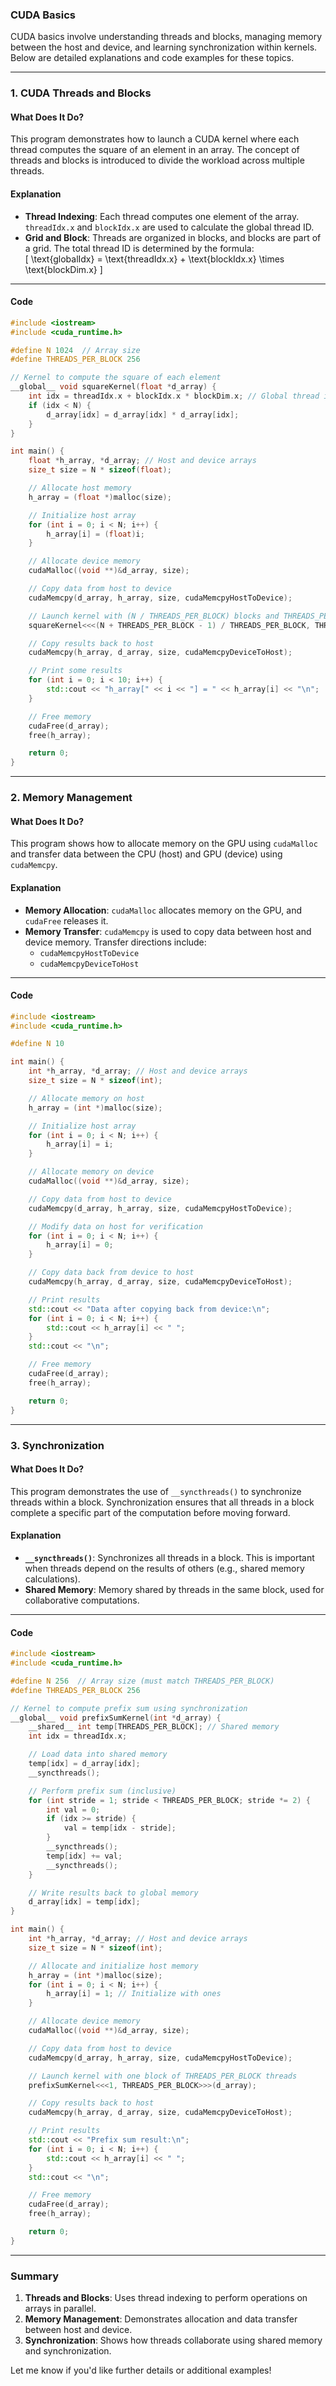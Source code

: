 ### **CUDA Basics**

CUDA basics involve understanding threads and blocks, managing memory between the host and device, and learning synchronization within kernels. Below are detailed explanations and code examples for these topics.

---

### **1. CUDA Threads and Blocks**  

#### **What Does It Do?**  
This program demonstrates how to launch a CUDA kernel where each thread computes the square of an element in an array. The concept of threads and blocks is introduced to divide the workload across multiple threads.

#### **Explanation**  
- **Thread Indexing**: Each thread computes one element of the array. `threadIdx.x` and `blockIdx.x` are used to calculate the global thread ID.
- **Grid and Block**: Threads are organized in blocks, and blocks are part of a grid. The total thread ID is determined by the formula:  
  \[
  \text{globalIdx} = \text{threadIdx.x} + \text{blockIdx.x} \times \text{blockDim.x}
  \]

---

#### **Code**  
```cpp
#include <iostream>
#include <cuda_runtime.h>

#define N 1024  // Array size
#define THREADS_PER_BLOCK 256

// Kernel to compute the square of each element
__global__ void squareKernel(float *d_array) {
    int idx = threadIdx.x + blockIdx.x * blockDim.x; // Global thread index
    if (idx < N) {
        d_array[idx] = d_array[idx] * d_array[idx];
    }
}

int main() {
    float *h_array, *d_array; // Host and device arrays
    size_t size = N * sizeof(float);

    // Allocate host memory
    h_array = (float *)malloc(size);

    // Initialize host array
    for (int i = 0; i < N; i++) {
        h_array[i] = (float)i;
    }

    // Allocate device memory
    cudaMalloc((void **)&d_array, size);

    // Copy data from host to device
    cudaMemcpy(d_array, h_array, size, cudaMemcpyHostToDevice);

    // Launch kernel with (N / THREADS_PER_BLOCK) blocks and THREADS_PER_BLOCK threads per block
    squareKernel<<<(N + THREADS_PER_BLOCK - 1) / THREADS_PER_BLOCK, THREADS_PER_BLOCK>>>(d_array);

    // Copy results back to host
    cudaMemcpy(h_array, d_array, size, cudaMemcpyDeviceToHost);

    // Print some results
    for (int i = 0; i < 10; i++) {
        std::cout << "h_array[" << i << "] = " << h_array[i] << "\n";
    }

    // Free memory
    cudaFree(d_array);
    free(h_array);

    return 0;
}
```

---

### **2. Memory Management**

#### **What Does It Do?**  
This program shows how to allocate memory on the GPU using `cudaMalloc` and transfer data between the CPU (host) and GPU (device) using `cudaMemcpy`.

#### **Explanation**  
- **Memory Allocation**: `cudaMalloc` allocates memory on the GPU, and `cudaFree` releases it.
- **Memory Transfer**: `cudaMemcpy` is used to copy data between host and device memory. Transfer directions include:
  - `cudaMemcpyHostToDevice`
  - `cudaMemcpyDeviceToHost`

---

#### **Code**  
```cpp
#include <iostream>
#include <cuda_runtime.h>

#define N 10

int main() {
    int *h_array, *d_array; // Host and device arrays
    size_t size = N * sizeof(int);

    // Allocate memory on host
    h_array = (int *)malloc(size);

    // Initialize host array
    for (int i = 0; i < N; i++) {
        h_array[i] = i;
    }

    // Allocate memory on device
    cudaMalloc((void **)&d_array, size);

    // Copy data from host to device
    cudaMemcpy(d_array, h_array, size, cudaMemcpyHostToDevice);

    // Modify data on host for verification
    for (int i = 0; i < N; i++) {
        h_array[i] = 0;
    }

    // Copy data back from device to host
    cudaMemcpy(h_array, d_array, size, cudaMemcpyDeviceToHost);

    // Print results
    std::cout << "Data after copying back from device:\n";
    for (int i = 0; i < N; i++) {
        std::cout << h_array[i] << " ";
    }
    std::cout << "\n";

    // Free memory
    cudaFree(d_array);
    free(h_array);

    return 0;
}
```

---

### **3. Synchronization**

#### **What Does It Do?**  
This program demonstrates the use of `__syncthreads()` to synchronize threads within a block. Synchronization ensures that all threads in a block complete a specific part of the computation before moving forward.

#### **Explanation**  
- **`__syncthreads()`**: Synchronizes all threads in a block. This is important when threads depend on the results of others (e.g., shared memory calculations).
- **Shared Memory**: Memory shared by threads in the same block, used for collaborative computations.

---

#### **Code**  
```cpp
#include <iostream>
#include <cuda_runtime.h>

#define N 256  // Array size (must match THREADS_PER_BLOCK)
#define THREADS_PER_BLOCK 256

// Kernel to compute prefix sum using synchronization
__global__ void prefixSumKernel(int *d_array) {
    __shared__ int temp[THREADS_PER_BLOCK]; // Shared memory
    int idx = threadIdx.x;

    // Load data into shared memory
    temp[idx] = d_array[idx];
    __syncthreads();

    // Perform prefix sum (inclusive)
    for (int stride = 1; stride < THREADS_PER_BLOCK; stride *= 2) {
        int val = 0;
        if (idx >= stride) {
            val = temp[idx - stride];
        }
        __syncthreads();
        temp[idx] += val;
        __syncthreads();
    }

    // Write results back to global memory
    d_array[idx] = temp[idx];
}

int main() {
    int *h_array, *d_array; // Host and device arrays
    size_t size = N * sizeof(int);

    // Allocate and initialize host memory
    h_array = (int *)malloc(size);
    for (int i = 0; i < N; i++) {
        h_array[i] = 1; // Initialize with ones
    }

    // Allocate device memory
    cudaMalloc((void **)&d_array, size);

    // Copy data from host to device
    cudaMemcpy(d_array, h_array, size, cudaMemcpyHostToDevice);

    // Launch kernel with one block of THREADS_PER_BLOCK threads
    prefixSumKernel<<<1, THREADS_PER_BLOCK>>>(d_array);

    // Copy results back to host
    cudaMemcpy(h_array, d_array, size, cudaMemcpyDeviceToHost);

    // Print results
    std::cout << "Prefix sum result:\n";
    for (int i = 0; i < N; i++) {
        std::cout << h_array[i] << " ";
    }
    std::cout << "\n";

    // Free memory
    cudaFree(d_array);
    free(h_array);

    return 0;
}
```

---

### **Summary**
1. **Threads and Blocks**: Uses thread indexing to perform operations on arrays in parallel.
2. **Memory Management**: Demonstrates allocation and data transfer between host and device.
3. **Synchronization**: Shows how threads collaborate using shared memory and synchronization.

Let me know if you'd like further details or additional examples!